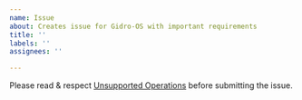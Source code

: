 ```yaml
---
name: Issue
about: Creates issue for Gidro-OS with important requirements
title: ''
labels: ''
assignees: ''

---
```


Please read & respect [Unsupported Operations](https://github.com/fiftydinar/gidro-os/wiki/Unsupported-Operations) before submitting the issue.
